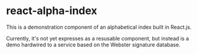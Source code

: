 # react-alpha-index

This is a demonstration component of an alphabetical index built in React.js.

Currently, it's not yet expresses as a resusable component, but instead is a demo hardwired to a service based
on the Webster signature database.
